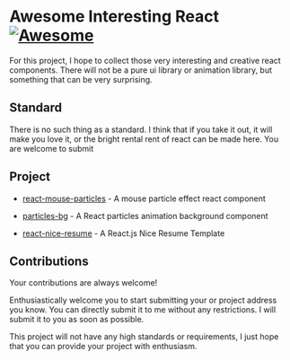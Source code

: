 # Awesome Interesting React [![Awesome](https://cdn.rawgit.com/sindresorhus/awesome/d7305f38d29fed78fa85652e3a63e154dd8e8829/media/badge.svg)](https://github.com/lindelof/awesome-interesting-react)

For this project, I hope to collect those very interesting and creative react components. There will not be a pure ui library or animation library, but something that can be very surprising.

## Standard

There is no such thing as a standard. I think that if you take it out, it will make you love it, or the bright rental rent of react can be made here. You are welcome to submit

## Project

* [react-mouse-particles](https://github.com/lindelof/react-mouse-particles) - A mouse particle effect react component

* [particles-bg](https://github.com/lindelof/particles-bg) - A React particles animation background component

* [react-nice-resume](https://github.com/nordicgiant2/react-nice-resume) - A React.js Nice Resume Template


## Contributions

Your contributions are always welcome!

Enthusiastically welcome you to start submitting your or project address you know. You can directly submit it to me without any restrictions. I will submit it to you as soon as possible.

This project will not have any high standards or requirements, I just hope that you can provide your project with enthusiasm.

